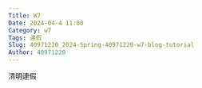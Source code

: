```yaml
---
Title: W7
Date: 2024-04-4 11:00
Category: w7
Tags: 連假
Slug: 40971220_2024-Spring-40971220-w7-blog-tutorial
Author: 40971220
---
```


清明連假

<!-- PELICAN_END_SUMMARY -->